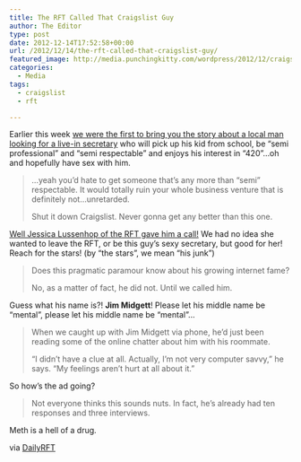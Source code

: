 ```yaml
---
title: The RFT Called That Craigslist Guy
author: The Editor
type: post
date: 2012-12-14T17:52:58+00:00
url: /2012/12/14/the-rft-called-that-craigslist-guy/
featured_image: http://media.punchingkitty.com/wordpress/2012/12/craigslist_guy.jpeg
categories:
  - Media
tags:
  - craigslist
  - rft

---
```

Earlier this week <a href="http://punchingkitty.com/2012/12/10/a-st-louis-guy-just-looking-for-his-personal-secretary-to-have-sex-with/" target="_blank">we were the first to bring you the story about a local man looking for a live-in secretary</a> who will pick up his kid from school, be &#8220;semi professional&#8221; and &#8220;semi respectable&#8221; and enjoys his interest in &#8220;420&#8221;&#8230;oh and hopefully have sex with him.

> …yeah you’d hate to get someone that’s any more than “semi” respectable. It would totally ruin your whole business venture that is definitely not…unretarded.
> 
> Shut it down Craigslist. Never gonna get any better than this one.

<a href="http://blogs.riverfronttimes.com/dailyrft/2012/12/craigslist_seeking_adverturous_woman_jim_midgett.php" target="_blank">Well Jessica Lussenhop of the RFT gave him a call!</a> We had no idea she wanted to leave the RFT, or be this guy&#8217;s sexy secretary, but good for her! Reach for the stars! (by &#8220;the stars&#8221;, we mean &#8220;his junk&#8221;)

> Does this pragmatic paramour know about his growing internet fame?
> 
> No, as a matter of fact, he did not. Until we called him.

Guess what his name is?! **Jim Midgett**! Please let his middle name be &#8220;mental&#8221;, please let his middle name be &#8220;mental&#8221;&#8230;

> When we caught up with Jim Midgett via phone, he&#8217;d just been reading some of the online chatter about him with his roommate.
> 
> &#8220;I didn&#8217;t have a clue at all. Actually, I&#8217;m not very computer savvy,&#8221; he says. &#8220;My feelings aren&#8217;t hurt at all about it.&#8221;

So how&#8217;s the ad going?

> Not everyone thinks this sounds nuts. In fact, he&#8217;s already had ten responses and three interviews.

Meth is a hell of a drug.

via <a href="http://blogs.riverfronttimes.com/dailyrft/2012/12/craigslist_seeking_adverturous_woman_jim_midgett.php" target="_blank">DailyRFT</a>